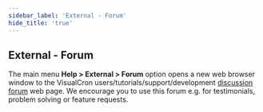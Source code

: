 ```yaml
---
sidebar_label: 'External - Forum'
hide_title: 'true'
---
```


## External - Forum

The main menu **Help > External > Forum** option opens a new web browser window to the VisualCron users/tutorials/support/development [discussion forum](https://www.visualcron.com/forum/) web page. We encourage you to use this forum e.g. for testimonials, problem solving or feature requests.

